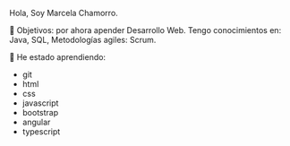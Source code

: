 Hola, Soy Marcela Chamorro.

👀 Objetivos: por ahora apender Desarrollo Web.
Tengo conocimientos en: Java, SQL, Metodologías agiles: Scrum.   

🌱 He estado aprendiendo: 
- git
- html
- css
- javascript 
- bootstrap 
- angular
- typescript

<!---
marcela-chamorro/marcela-chamorro is a ✨ special ✨ repository because its `README.md` (this file) appears on your GitHub profile.
You can click the Preview link to take a look at your changes.
--->

